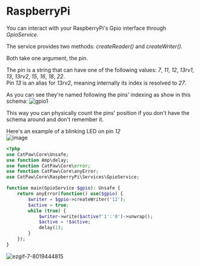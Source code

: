 # RaspberryPi

You can interact with your RaspberryPi's Gpio interface through _GpioService_.<br/>

The service provides two methods: _createReader()_
and _createWriter()_.

Both take one argument, the pin.

The pin is a string that can have one of the following
values: _7_, _11_, _12_, _13rv1_, _13_, _13rv2_, _15_, _16_, _18_, _22_.\
Pin _13_ is an alias for _13rv2_, meaning internally its index is resolved to _27_.

As you can see they're named following the pins' indexing as show in this schema:
![gpio1](https://user-images.githubusercontent.com/6891346/152225115-782f0313-d525-4d5f-9b5c-cecd32fdd865.png)

This way you can physically count the pins' position if you don't have the schema around and don't remember it.

Here's an example of a blinking LED on pin _12_<br/>
![image](https://user-images.githubusercontent.com/6891346/152228030-7d1f5cba-6308-42be-bc14-c62df1a81554.png)

```php
<?php
use CatPaw\Core\Unsafe;
use function Amp\delay;
use function CatPaw\Core\error;
use function CatPaw\Core\anyError;
use CatPaw\Core\RaspberryPi\Services\GpioService;

function main(GpioService $gpio): Unsafe {
    return anyError(function() use($gpio) {
        $writer = $gpio->createWriter('12');
        $active = true;
        while (true) {
            $writer->write($active?'1':'0')->unwrap();
            $active = !$active;
            delay(1);
        }
    });
}
```

![ezgif-7-8019444815](https://user-images.githubusercontent.com/6891346/152222230-e504eaa4-e014-4c91-ae56-3d4376b1d3d2.gif)
